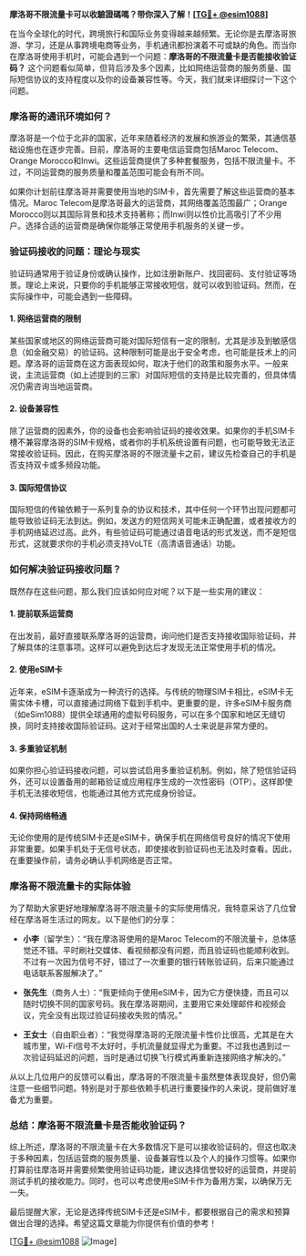 **摩洛哥不限流量卡可以收驗證碼嗎？带你深入了解！[[TG💪+ @esim1088](https://t.me/s/esim1088)]**

在当今全球化的时代，跨境旅行和国际业务变得越来越频繁。无论你是去摩洛哥旅游、学习，还是从事跨境电商等业务，手机通讯都扮演着不可或缺的角色。而当你在摩洛哥使用手机时，可能会遇到一个问题：**摩洛哥的不限流量卡是否能接收验证码？** 这个问题看似简单，但背后涉及多个因素，比如网络运营商的服务质量、国际短信协议的支持程度以及你的设备兼容性等。今天，我们就来详细探讨一下这个问题。

### **摩洛哥的通讯环境如何？**

摩洛哥是一个位于北非的国家，近年来随着经济的发展和旅游业的繁荣，其通信基础设施也在逐步完善。目前，摩洛哥的主要电信运营商包括Maroc Telecom、Orange Morocco和Inwi。这些运营商提供了多种套餐服务，包括不限流量卡。不过，不同运营商的服务质量和覆盖范围可能会有所不同。

如果你计划前往摩洛哥并需要使用当地的SIM卡，首先需要了解这些运营商的基本情况。Maroc Telecom是摩洛哥最大的运营商，其网络覆盖范围最广；Orange Morocco则以其国际背景和技术支持著称；而Inwi则以性价比高吸引了不少用户。选择合适的运营商是确保你能够正常使用手机服务的关键一步。

### **验证码接收的问题：理论与现实**

验证码通常用于验证身份或确认操作，比如注册新账户、找回密码、支付验证等场景。理论上来说，只要你的手机能够正常接收短信，就可以收到验证码。然而，在实际操作中，可能会遇到一些障碍。

#### **1. 网络运营商的限制**
某些国家或地区的网络运营商可能对国际短信有一定的限制，尤其是涉及到敏感信息（如金融交易）的验证码。这种限制可能是出于安全考虑，也可能是技术上的问题。摩洛哥的运营商在这方面表现如何，取决于他们的政策和服务水平。一般来说，主流运营商（如上述提到的三家）对国际短信的支持是比较完善的，但具体情况仍需咨询当地运营商。

#### **2. 设备兼容性**
除了运营商的因素外，你的设备也会影响验证码的接收效果。如果你的手机SIM卡槽不兼容摩洛哥的SIM卡规格，或者你的手机系统设置有问题，也可能导致无法正常接收验证码。因此，在购买摩洛哥的不限流量卡之前，建议先检查自己的手机是否支持双卡或多频段功能。

#### **3. 国际短信协议**
国际短信的传输依赖于一系列复杂的协议和技术，其中任何一个环节出现问题都可能导致验证码无法到达。例如，发送方的短信网关可能未正确配置，或者接收方的手机网络延迟过高。此外，有些验证码可能通过语音电话的形式发送，而不是短信形式，这就要求你的手机必须支持VoLTE（高清语音通话）功能。

### **如何解决验证码接收问题？**

既然存在这些问题，那么我们应该如何应对呢？以下是一些实用的建议：

#### **1. 提前联系运营商**
在出发前，最好直接联系摩洛哥的运营商，询问他们是否支持接收国际验证码，并了解具体的注意事项。这样可以避免到达后才发现无法正常使用手机的情况。

#### **2. 使用eSIM卡**
近年来，eSIM卡逐渐成为一种流行的选择。与传统的物理SIM卡相比，eSIM卡无需实体卡槽，可以直接通过网络下载到手机中。更重要的是，许多eSIM卡服务商（如eSim1088）提供全球通用的虚拟号码服务，可以在多个国家和地区无缝切换，同时支持接收国际验证码。这对于经常出国的人士来说是非常方便的。

#### **3. 多重验证机制**
如果你担心验证码接收问题，可以尝试启用多重验证机制。例如，除了短信验证码外，还可以设置备用的邮箱验证或应用程序生成的一次性密码（OTP）。这样即使手机无法接收短信，也能通过其他方式完成身份验证。

#### **4. 保持网络畅通**
无论你使用的是传统SIM卡还是eSIM卡，确保手机在网络信号良好的情况下使用非常重要。如果手机处于无信号状态，即使接收到验证码也无法及时查看。因此，在重要操作前，请务必确认手机网络是否正常。

### **摩洛哥不限流量卡的实际体验**

为了帮助大家更好地理解摩洛哥不限流量卡的实际使用情况，我特意采访了几位曾经在摩洛哥生活过的网友。以下是他们的分享：

- **小李**（留学生）：“我在摩洛哥使用的是Maroc Telecom的不限流量卡，总体感觉还不错。平时刷社交媒体、看视频都没有问题，而且验证码也能顺利收到。不过有一次因为信号不好，错过了一次重要的银行转账验证码，后来只能通过电话联系客服解决了。”
  
- **张先生**（商务人士）：“我更倾向于使用eSIM卡，因为它方便快捷，而且可以随时切换不同的国家号码。我在摩洛哥期间，主要用它来处理邮件和视频会议，完全没有出现过验证码接收失败的情况。”

- **王女士**（自由职业者）：“我觉得摩洛哥的无限流量卡性价比很高，尤其是在大城市里，Wi-Fi信号不太好时，手机流量就显得尤为重要。不过我也遇到过一次验证码延迟的问题，当时是通过切换飞行模式再重新连接网络才解决的。”

从以上几位用户的反馈可以看出，摩洛哥的不限流量卡虽然整体表现良好，但仍需注意一些细节问题。特别是对于那些依赖手机进行重要操作的人来说，提前做好准备尤为重要。

### **总结：摩洛哥不限流量卡是否能收验证码？**

综上所述，摩洛哥的不限流量卡在大多数情况下是可以接收验证码的，但这也取决于多种因素，包括运营商的服务质量、设备兼容性以及个人的操作习惯等。如果你打算前往摩洛哥并需要频繁使用验证码功能，建议选择信誉较好的运营商，并提前测试手机的接收能力。同时，也可以考虑使用eSIM卡作为备用方案，以确保万无一失。

最后提醒大家，无论是选择传统SIM卡还是eSIM卡，都要根据自己的需求和预算做出合理的选择。希望这篇文章能为你提供有价值的参考！

[[TG💪+ @esim1088](https://t.me/s/esim1088) ![Image](https://i.postimg.cc/4NQfJmqS/Snipaste-2025-05-13-00-14-12.png)]